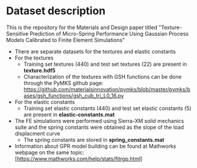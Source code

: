 # Dataset description
This is the repository for the Materials and Design paper titled "Texture-Sensitive Prediction of Micro-Spring Performance Using Gaussian Process Models Calibrated to Finite Element Simulations"
* There are separate datasets for the textures and elastic constants
* For the textures
  * Training set textures (440) and test set textures (22) are present in **texture.hdf5**
  * Characterization of the textures with GSH functions can be done through the PyMKS github page: https://github.com/materialsinnovation/pymks/blob/master/pymks/bases/gsh_functions/gsh_cub_tri_L0_16.py
* For the elastic constants
  * Training set elastic constants (440) and test set elastic constants (5) are present in **elastic-constants.mat**
* The FE simulations were performed using Sierra-XM solid mechanics suite and the spring constants were obtained as the slope of the load displacment curve
  * The spring constants are stored in **spring_constants.mat**
* Information about GPR model building can be found at Mathworks webpage on the same topic: [https://www.mathworks.com/help/stats/fitrgp.html]
